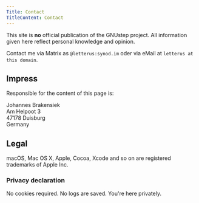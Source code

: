 ```yaml
---
Title: Contact
TitleContent: Contact
---
```


This site is **no** official publication of the GNUstep project. All information given here reflect personal knowledge and opinion.

Contact me via Matrix as `@letterus:synod.im` oder via eMail at `letterus at this domain`.

## Impress

Responsible for the content of this page is:

Johannes Brakensiek  
Am Helpoot 3  
47178 Duisburg  
Germany  


## Legal

macOS, Mac OS X, Apple, Cocoa, Xcode and so on are registered trademarks of Apple Inc.

### Privacy declaration

No cookies required. No logs are saved. You're here privately.
